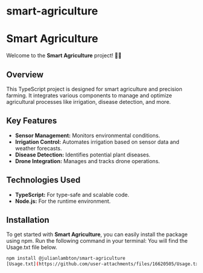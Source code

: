 # smart-agriculture
# Smart Agriculture

Welcome to the **Smart Agriculture** project! 🌾🚜

## Overview

This TypeScript project is designed for smart agriculture and precision farming. It integrates various components to manage and optimize agricultural processes like irrigation, disease detection, and more.

## Key Features

- **Sensor Management:** Monitors environmental conditions.
- **Irrigation Control:** Automates irrigation based on sensor data and weather forecasts.
- **Disease Detection:** Identifies potential plant diseases.
- **Drone Integration:** Manages and tracks drone operations.

## Technologies Used

- **TypeScript:** For type-safe and scalable code.
- **Node.js:** For the runtime environment.

## Installation

To get started with **Smart Agriculture**, you can easily install the package using npm. Run the following command in your terminal:
You will find the Usage.txt file below.

```bash
npm install @julianlambton/smart-agriculture
[Usage.txt](https://github.com/user-attachments/files/16620505/Usage.txt)

